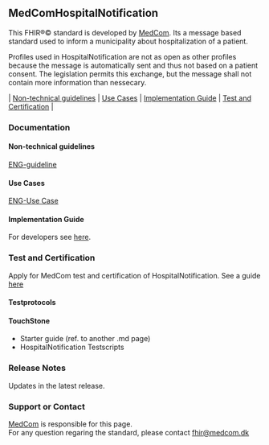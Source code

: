 ## MedComHospitalNotification

This FHIR&reg;&copy; standard is developed by [MedCom](https://www.medcom.dk/). Its a message based standard used to inform a municipality about hospitalization of a patient.

Profiles used in HospitalNotification are not as open as other profiles because the message is automatically sent and thus not based on a patient consent. The legislation permits this exchange, but the message shall not contain more information than nessecary.

|   [Non-technical guidelines](#non-technical-guidelines)   |   [Use Cases](#use-cases)   |   [Implementation Guide](#implementation-guide)   |   [Test and Certification](#test-and-certification)   |


### Documentation 

#### Non-technical guidelines 
[ENG-guideline](/documentation/NonTechnicalGuidelines_1.0.1.md)


#### Use Cases
[ENG-Use Case](/documentation/UseCase_Eng.md)

#### Implementation Guide
For developers see [here](https://build.fhir.org/ig/hl7dk/dk-medcom-hospitalnotification/).

### Test and Certification
Apply for MedCom test and certification of HospitalNotification. See a guide [here](https://www.medcom.dk/standarder/testcenter/bestilling-af-test)

#### Testprotocols 

#### TouchStone
- Starter guide (ref. to another .md page)
- HospitalNotification Testscripts

### Release Notes

Updates in the latest release. 

### Support or Contact

[MedCom](https://www.medcom.dk/) is responsible for this page.  
For any question regaring the standard, please contact <fhir@medcom.dk>
